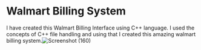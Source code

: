# Walmart Billing System
I have created this Walmart Billing Interface using C++ language. I used the concepts of C++ file handling and using that I created this amazing walmart billing system.![Screenshot (160)](https://user-images.githubusercontent.com/84847577/168899447-06a16cff-16b4-41e7-8a8f-a8a54ed09fab.png)
